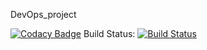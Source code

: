 DevOps_project


[![Codacy Badge](https://api.codacy.com/project/badge/Grade/57008ff19c3d48bd9c52957d8a03084f)](https://app.codacy.com/app/oegkail/DevOps_project?utm_source=github.com&utm_medium=referral&utm_content=leojul/DevOps_project&utm_campaign=Badge_Grade_Dashboard)
Build Status: [![Build Status](https://travis-ci.com/leojul/DevOps_project.svg?branch=master)](https://travis-ci.com/leojul/DevOps_project)
